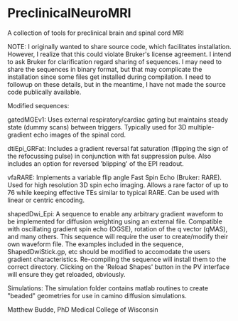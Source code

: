 # PreclinicalNeuroMRI
A collection of tools for preclinical brain and spinal cord MRI

NOTE: I originally wanted to share source code, which facilitates installation.  However, I realize that this could violate Bruker's license agreement.  I intend to ask Bruker for clarification regard sharing of sequences.  I may need to share the sequences in binary format, but that may complicate the installation since some files get installed during compilation.  I need to followup on these details, but in the meantime, I have not made the source code publically available.


Modified sequences:

gatedMGEv1: 
Uses external respiratory/cardiac gating but maintains steady state (dummy scans) between triggers.  Typically used for 3D multiple-gradient echo images of the spinal cord.

dtiEpi_GRFat: 
Includes a gradient reversal fat saturation (flipping the sign of the refocussing pulse) in conjunction with fat suppression pulse.
Also includes an option for reversed 'blipping' of the EPI readout.

vfaRARE: 
Implements a variable flip angle Fast Spin Echo (Bruker: RARE).  Used for high resolution 3D spin echo imaging.  Allows a rare factor of up to 76 while keeping effective TEs similar to typical RARE.  Can be used with linear or centric encoding.

shapedDwi_Epi: 
A sequence to enable any arbitrary gradient waveform to be implemented for diffusion weighting using an external file.  Compatible with oscillating gradient spin echo (OGSE), rotation of the q vector (qMAS), and many others.
This sequence will require the user to create/modify their own waveform file.  The examples included in the sequence, ShapedDwiStick.gp, etc should be modified to accomodate the users gradient characteristics.  Re-compiling the sequence will install them to the correct directory. Clicking on the 'Reload Shapes' button in the PV interface will ensure they get reloaded, obviously.



Simulations:
The simulation folder contains matlab routines to create "beaded" geometries for use in camino diffusion simulations.


Matthew Budde, PhD
Medical College of Wisconsin
